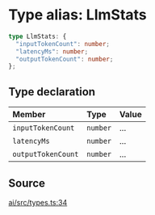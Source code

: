 # Type alias: LlmStats

```ts
type LlmStats: {
  "inputTokenCount": number;
  "latencyMs": number;
  "outputTokenCount": number;
};
```

## Type declaration

| Member | Type | Value |
| :------ | :------ | :------ |
| `inputTokenCount` | `number` | ... |
| `latencyMs` | `number` | ... |
| `outputTokenCount` | `number` | ... |

## Source

[ai/src/types.ts:34](https://github.com/firebase/genkit/blob/9cb10ef63dd6659f1a31ffd2367b7efa8acc10e5/js/ai/src/types.ts#L34)
